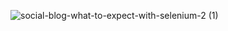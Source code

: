 
![social-blog-what-to-expect-with-selenium-2 (1)](https://github.com/kaladivyaprada/Selenium/assets/136182825/a1991c75-8411-4cb0-8458-fd2240d4587c)
